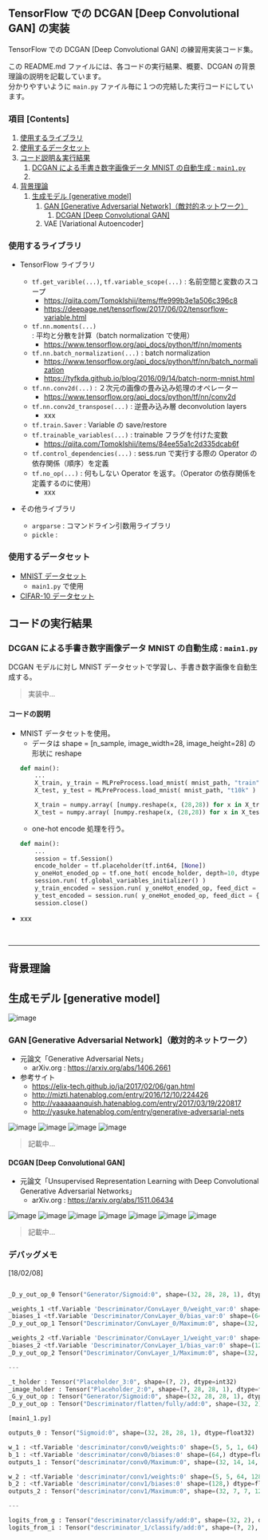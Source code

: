 ## TensorFlow での DCGAN [Deep Convolutional GAN] の実装

TensorFlow での DCGAN [Deep Convolutional GAN] の練習用実装コード集。

この README.md ファイルには、各コードの実行結果、概要、DCGAN の背景理論の説明を記載しています。<br>
分かりやすいように `main.py` ファイル毎に１つの完結した実行コードにしています。

### 項目 [Contents]

1. [使用するライブラリ](#ID_1)
1. [使用するデータセット](#ID_2)
1. [コード説明＆実行結果](#ID_3)
    1. [DCGAN による手書き数字画像データ MNIST の自動生成 : `main1.py`](#ID_3-1)
    1. [](#)
1. [背景理論](#ID_4)
    1. [生成モデル [generative model]](#ID_10)
        1. [GAN [Generative Adversarial Network]（敵対的ネットワーク）](#ID_10-1)
            1. [DCGAN [Deep Convolutional GAN]](#ID_10-1-1)
        1. VAE [Variational Autoencoder]


<a id="#ID_1"></a>

### 使用するライブラリ

- TensorFlow ライブラリ
    - `tf.get_varible(...)`, `tf.variable_scope(...)` : 名前空間と変数のスコープ
        - https://qiita.com/TomokIshii/items/ffe999b3e1a506c396c8
        - https://deepage.net/tensorflow/2017/06/02/tensorflow-variable.html
    - `tf.nn.moments(...)` : 平均と分散を計算（batch normalization で使用）
        - https://www.tensorflow.org/api_docs/python/tf/nn/moments
    - `tf.nn.batch_normalization(...)` : batch normalization
        - https://www.tensorflow.org/api_docs/python/tf/nn/batch_normalization
        - https://tyfkda.github.io/blog/2016/09/14/batch-norm-mnist.html
    - `tf.nn.conv2d(...)` : ２次元の画像の畳み込み処理のオペレーター
        - https://www.tensorflow.org/api_docs/python/tf/nn/conv2d
    - `tf.nn.conv2d_transpose(...)` : 逆畳み込み層 deconvolution layers
        - xxx
    - `tf.train.Saver` : Variable の save/restore
    - `tf.trainable_variables(...)` : trainable フラグを付けた変数
        - https://qiita.com/TomokIshii/items/84ee55a1c2d335dcab6f
    - `tf.control_dependencies(...)` : sess.run で実行する際の Operator の依存関係（順序）を定義
    - `tf.no_op(...)` : 何もしない Operator を返す。（Operator の依存関係を定義するのに使用）
        - xxx

- その他ライブラリ
    - `argparse` : コマンドライン引数用ライブラリ
    - `pickle` :


<a id="#ID_2"></a>

### 使用するデータセット
- [MNIST データセット](https://github.com/Yagami360/MachineLearning_Exercises_Python_TensorFlow/blob/master/dataset.md#mnist手書き数字文字画像データ)
    - `main1.py` で使用
- [CIFAR-10 データセット](https://github.com/Yagami360/MachineLearning_Exercises_Python_TensorFlow/blob/master/dataset.md#cifar-10-データセット)


<a id="#ID_3"></a>

## コードの実行結果

<a id="#ID_3-1"></a>

### DCGAN による手書き数字画像データ MNIST の自動生成 : `main1.py`
DCGAN モデルに対し MNIST データセットで学習し、手書き数字画像を自動生成する。

> 実装中...

#### コードの説明
- MNIST データセットを使用。
    - データは shape = [n_sample, image_width=28, image_height=28] の形状に reshape
    ```python
    def main():
        ...
        X_train, y_train = MLPreProcess.load_mnist( mnist_path, "train" )
        X_test, y_test = MLPreProcess.load_mnist( mnist_path, "t10k" )

        X_train = numpy.array( [numpy.reshape(x, (28,28)) for x in X_train] )
        X_test = numpy.array( [numpy.reshape(x, (28,28)) for x in X_test] )
    ```
    - one-hot encode 処理を行う。
    ```python
    def main():
        ...
        session = tf.Session()
        encode_holder = tf.placeholder(tf.int64, [None])
        y_oneHot_enoded_op = tf.one_hot( encode_holder, depth=10, dtype=tf.float32 ) # depth が 出力層のノード数に対応
        session.run( tf.global_variables_initializer() )
        y_train_encoded = session.run( y_oneHot_enoded_op, feed_dict = { encode_holder: y_train } )
        y_test_encoded = session.run( y_oneHot_enoded_op, feed_dict = { encode_holder: y_test } )
        session.close()
    ```
- xxx


<br>

---

<a id="#ID_4"></a>

## 背景理論

<a id="ID_10"></a>

## 生成モデル [generative model]
![image](https://user-images.githubusercontent.com/25688193/35478872-4302b400-042c-11e8-80aa-a187b50eba30.png)

<a id="ID_10-1"></a>

### GAN [Generative Adversarial Network]（敵対的ネットワーク）
- 元論文「Generative Adversarial Nets」
    - arXiv.org : https://arxiv.org/abs/1406.2661
- 参考サイト
    - https://elix-tech.github.io/ja/2017/02/06/gan.html
    - http://mizti.hatenablog.com/entry/2016/12/10/224426
    - http://vaaaaaanquish.hatenablog.com/entry/2017/03/19/220817
    - http://yasuke.hatenablog.com/entry/generative-adversarial-nets

![image](https://user-images.githubusercontent.com/25688193/35478891-ac0a5494-042c-11e8-8781-39c88431fe8f.png)
![image](https://user-images.githubusercontent.com/25688193/35481685-c432d534-046b-11e8-954c-f9b88f5a07fb.png)
![image](https://user-images.githubusercontent.com/25688193/35481115-7b76b87a-0460-11e8-9f3f-293e6afdba22.png)
![image](https://user-images.githubusercontent.com/25688193/35488656-2b95c91c-04cf-11e8-8d06-67ea71c58a72.png)

> 記載中...


<a id="ID_10-1-1"></a>

#### DCGAN [Deep Convolutional GAN]
- 元論文「Unsupervised Representation Learning with Deep Convolutional Generative Adversarial Networks」
    - arXiv.org : https://arxiv.org/abs/1511.06434

![image](https://user-images.githubusercontent.com/25688193/35545399-50f2a4bc-05b2-11e8-853e-11d38971630f.png)
![image](https://user-images.githubusercontent.com/25688193/35545437-72ebb95a-05b2-11e8-9219-e723ee344d54.png)
![image](https://user-images.githubusercontent.com/25688193/35545467-93e540c2-05b2-11e8-846f-ccd86273a85f.png)
![image](https://user-images.githubusercontent.com/25688193/35549375-93ea4836-05c8-11e8-8279-a8d3d3a659c6.png)
![image](https://user-images.githubusercontent.com/25688193/35545532-cd39d9d2-05b2-11e8-9ab9-a3f4123ab8fd.png)
![image](https://user-images.githubusercontent.com/25688193/35545809-5d14a248-05b4-11e8-854e-caf830ef2972.png)
![image](https://user-images.githubusercontent.com/25688193/35549398-b4a58dce-05c8-11e8-9bd5-883c03aa4564.png)

> 記載中...


### デバッグメモ

[18/02/08]
```python

_D_y_out_op_0 Tensor("Generator/Sigmoid:0", shape=(32, 28, 28, 1), dtype=float32)

_weights_1 <tf.Variable 'Descriminator/ConvLayer_0/weight_var:0' shape=(5, 5, 1, 64) dtype=float32_ref>
_biases_1 <tf.Variable 'Descriminator/ConvLayer_0/bias_var:0' shape=(64,) dtype=float32_ref>
_D_y_out_op_1 Tensor("Descriminator/ConvLayer_0/Maximum:0", shape=(32, 14, 14, 64), dtype=float32)

_weights_2 <tf.Variable 'Descriminator/ConvLayer_1/weight_var:0' shape=(5, 5, 64, 128) dtype=float32_ref>
_biases_2 <tf.Variable 'Descriminator/ConvLayer_1/bias_var:0' shape=(128,) dtype=float32_ref>
_D_y_out_op_2 Tensor("Descriminator/ConvLayer_1/Maximum:0", shape=(32, 7, 7, 128), dtype=float32)

---

_t_holder : Tensor("Placeholder_3:0", shape=(?, 2), dtype=int32)
_image_holder : Tensor("Placeholder_2:0", shape=(?, 28, 28, 1), dtype=float32)
_G_y_out_op : Tensor("Generator/Sigmoid:0", shape=(32, 28, 28, 1), dtype=float32)
_D_y_out_op : Tensor("Descriminator/flatten/fully/add:0", shape=(32, 2), dtype=float32)


```

```python
[main1_1.py]

outputs_0 : Tensor("Sigmoid:0", shape=(32, 28, 28, 1), dtype=float32)

w_1 : <tf.Variable 'descriminator/conv0/weights:0' shape=(5, 5, 1, 64) dtype=float32_ref>
b_1 : <tf.Variable 'descriminator/conv0/biases:0' shape=(64,) dtype=float32_ref>
outputs_1 : Tensor("descriminator/conv0/Maximum:0", shape=(32, 14, 14, 64), dtype=float32)

w_2 : <tf.Variable 'descriminator/conv1/weights:0' shape=(5, 5, 64, 128) dtype=float32_ref>
b_2 : <tf.Variable 'descriminator/conv1/biases:0' shape=(128,) dtype=float32_ref>
outputs_2 : Tensor("descriminator/conv1/Maximum:0", shape=(32, 7, 7, 128), dtype=float32)

---

logits_from_g : Tensor("descriminator/classify/add:0", shape=(32, 2), dtype=float32)
logits_from_i : Tensor("descriminator_1/classify/add:0", shape=(?, 2), dtype=float32)
```